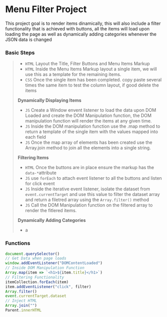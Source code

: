 # Menu Filter Project

This project goal is to render items dinamically, this will also include a filter functionality that is achieved with buttons, all the items will load upon loading the page as well as dynamically adding categories whenever the JSON data is changed

### Basic Steps

> - `HTML` Layout the Title, Filter Buttons and Menu Items Markup
> - `HTML` Inside the Menu Items Markup layout a single item, we will use this as a template for the remaining items.
> - `CSS` Once the single item has been completed. copy paste several times the same item to test the column layout, if good delete the items
> 
> **Dynamically Displaying Items**
> 
> - `JS` Create a Window envent listener to load the data upon DOM Loaded and create the DOM Manipulation function, the DOM manipulation function will render the items at any given time.
> - `JS` Inside the DOM manipulation function use the .map method to return a template of the single item with the values mapped into each field
> - `JS` Once the map array of elements has been created use the Array.join method to join all the elements into a single string.
> 
> **Filtering Items**
> 
> - `HTML` Once the buttons are in place ensure the markup has the `data-*`attribute
> - `JS` use `forEach` to attach event listener to all the buttons and listen for click event
> - `JS` Inside the iterative event listener, isolate the dataset from `event.currentTarget` and use this value to filter the dataset array and return a filetred array using the `Array.filter()` method
> - `JS` Call the DOM Manipulation function on the filtered array to render the fitlered items. 
> 
> **Dynamically Adding Categories** 
> 
> * a

### Functions

```js
document.querySelector()
// Get Data when page loads
window.addEventListener("DOMContentLoaded")
// Inside DOM Manipulation Function
Array.map(item => `<h1>${item.title}</h1>`)
// Filtering Functionality
itemCollection.forEach(item)
item.addEventListener("click", filter)
Array.filter()
event.currentTarget.dataset
// Inject HTML
Array.join("")
Parent.innerHTML
```
